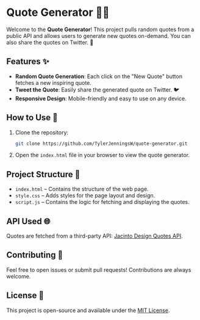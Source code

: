 
# Quote Generator 📜💬

Welcome to the **Quote Generator**! This project pulls random quotes from a public API and allows users to generate new quotes on-demand. You can also share the quotes on Twitter. 🎉

## Features ✨
- **Random Quote Generation**: Each click on the "New Quote" button fetches a new inspiring quote.
- **Tweet the Quote**: Easily share the generated quote on Twitter. 🐦
- **Responsive Design**: Mobile-friendly and easy to use on any device.

## How to Use 🚀
1. Clone the repository:
    ```bash
    git clone https://github.com/TylerJenningsW/quote-generator.git
    ```
2. Open the `index.html` file in your browser to view the quote generator.

## Project Structure 📂
- `index.html` – Contains the structure of the web page.
- `style.css` – Adds styles for the page layout and design.
- `script.js` – Contains the logic for fetching and displaying the quotes.

## API Used 🌐
Quotes are fetched from a third-party API: [Jacinto Design Quotes API](https://jacintodesign.github.io/quotes-api/).

## Contributing 🤝
Feel free to open issues or submit pull requests! Contributions are always welcome.

## License 📜
This project is open-source and available under the [MIT License](LICENSE).
